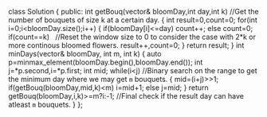 class Solution {
public:
int getBouq(vector<int>& bloomDay,int day,int k)  //Get the number of bouquets of size k at a certain day.
{
int result=0,count=0;
for(int i=0;i<bloomDay.size();i++)
{
if(bloomDay[i]<=day)
count++;
else
count=0;
if(count==k)    //Reset the window size to 0 to consider the case with 2*k or more continous bloomed flowers.
result++,count=0;
}
return result;
}
int minDays(vector<int>& bloomDay, int m, int k)
{
auto p=minmax_element(bloomDay.begin(),bloomDay.end());
int j=*p.second,i=*p.first;
int mid;
while(i<j)        //Binary search on the range to get the minimum day where we may get `m` bouquets.
{
mid=(i+j)>>1;
if(getBouq(bloomDay,mid,k)<m)
i=mid+1;
else
j=mid;
}
return getBouq(bloomDay,i,k)>=m?i:-1;   //Final check if the result day can have atleast `m` bouquets.
}
};